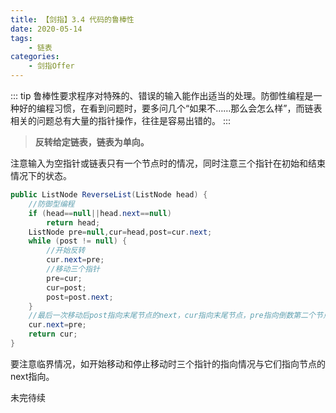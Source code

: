 ```yaml
---
title: 【剑指】3.4 代码的鲁棒性
date: 2020-05-14
tags: 
    - 链表
categories:
    - 剑指Offer
---
```


::: tip
鲁棒性要求程序对特殊的、错误的输入能作出适当的处理。防御性编程是一种好的编程习惯，在看到问题时，要多问几个“如果不……那么会怎么样”，而链表相关的问题总有大量的指针操作，往往是容易出错的。
:::

<!-- more -->

> **反转给定链表，链表为单向。**

注意输入为空指针或链表只有一个节点时的情况，同时注意三个指针在初始和结束情况下的状态。

```java
public ListNode ReverseList(ListNode head) {
    //防御型编程
    if (head==null||head.next==null)
        return head;
    ListNode pre=null,cur=head,post=cur.next;
    while (post != null) {
        //开始反转
        cur.next=pre;
        //移动三个指针
        pre=cur;
        cur=post;
        post=post.next;
    }
    //最后一次移动后post指向末尾节点的next，cur指向末尾节点，pre指向倒数第二个节点，此时还需要做一次反转
    cur.next=pre;
    return cur;
}
```

要注意临界情况，如开始移动和停止移动时三个指针的指向情况与它们指向节点的next指向。

未完待续